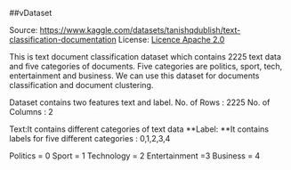 ##vDataset

Source: https://www.kaggle.com/datasets/tanishqdublish/text-classification-documentation
License: [Licence Apache 2.0](https://www.apache.org/licenses/LICENSE-2.0)

This is text document classification dataset which contains 2225 text data and five categories of documents. Five categories are politics, sport, tech, entertainment and business. We can use this dataset for documents classification and document clustering.

Dataset contains two features text and label.
No. of Rows : 2225
No. of Columns : 2

Text:It contains different categories of text data
**Label: **It contains labels for five different categories : 0,1,2,3,4

Politics = 0
Sport = 1
Technology = 2
Entertainment =3
Business = 4